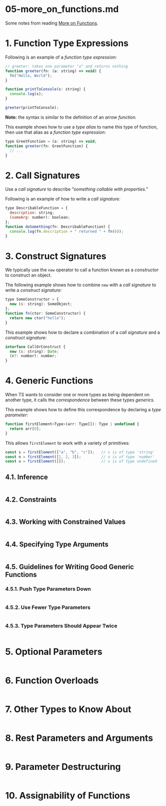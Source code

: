 
# 05-more_on_functions.md

Some notes from reading
[More on Functions](https://www.typescriptlang.org/docs/handbook/2/functions.html).

# 1. Function Type Expressions

Following is an example of a *function type expression:*

```javascript
// greeter: takes one parameter "a" and returns nothing
function greeter(fn: (a: string) => void) {
  fn("Hello, World");
}

function printToConsole(s: string) {
  console.log(s);
}

greeter(printToConsole);
```

**Note:** the syntax is similar to the definition of an *arrow function.*

This example shows how to use a *type alias* to name this type of function, then use
that alias as a *function type expression:*

```javascript
type GreetFunction = (a: string) => void;
function greeter(fn: GreetFunction) {
  // ...
}
```


# 2. Call Signatures

Use a *call signature* to describe *"something callable with properties."*

Following is an example of how to write a *call signature:*

```javascript
type DescribableFunction = {
  description: string;
  (someArg: number): boolean;
};
function doSomething(fn: DescribableFunction) {
  console.log(fn.description + " returned " + fn(6));
}
```


# 3. Construct Signatures

We typically use the `new` operator to call a function known as a *constructor* to construct an object.

The following example shows how to combine `new` with a *call signature* to write a *construct signature:*

```javascript
type SomeConstructor = {
  new (s: string): SomeObject;
};
function fn(ctor: SomeConstructor) {
  return new ctor("hello");
}
```

This example shows how to declare a combination of a *call signature* and a *construct signature:*

```javascript
interface CallOrConstruct {
  new (s: string): Date;
  (n?: number): number;
}
```


# 4. Generic Functions

When TS wants to consider one or more types as being dependent on another type,
it calls the *correspondence* between these types *generics.*

This example shows how to define this correspondence by declaring a *type parameter:*

```javascript
function firstElement<Type>(arr: Type[]): Type | undefined {
  return arr[0];
}
```

This allows `firstElement` to work with a variety of primitives:

```javascript
const s = firstElement(["a", "b", "c"]);   // s is of type 'string'
const n = firstElement([1, 2, 3]);         // n is of type 'number'
const u = firstElement([]);                // u is of type undefined
```

## 4.1. Inference

```javascript
```

## 4.2. Constraints

```javascript
```

## 4.3. Working with Constrained Values

```javascript
```

## 4.4. Specifying Type Arguments

```javascript
```

## 4.5. Guidelines for Writing Good Generic Functions

### 4.5.1. Push Type Parameters Down

```javascript
```

### 4.5.2. Use Fewer Type Parameters

```javascript
```

### 4.5.3. Type Parameters Should Appear Twice

```javascript
```



# 5. Optional Parameters

```javascript
```


# 6. Function Overloads

```javascript
```


# 7. Other Types to Know About

```javascript
```


# 8. Rest Parameters and Arguments

```javascript
```


# 9. Parameter Destructuring

```javascript
```


# 10. Assignability of Functions

```javascript
```


